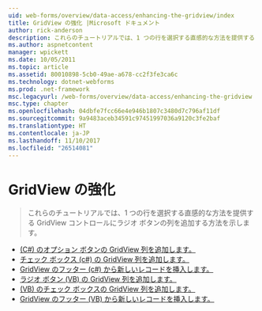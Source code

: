```yaml
---
uid: web-forms/overview/data-access/enhancing-the-gridview/index
title: GridView の強化 |Microsoft ドキュメント
author: rick-anderson
description: これらのチュートリアルでは、1 つの行を選択する直感的な方法を提供する GridView コントロールにラジオ ボタンの列を追加する方法を示します。
ms.author: aspnetcontent
manager: wpickett
ms.date: 10/05/2011
ms.topic: article
ms.assetid: 80010898-5cb0-49ae-a678-cc2f3fe3ca6c
ms.technology: dotnet-webforms
ms.prod: .net-framework
msc.legacyurl: /web-forms/overview/data-access/enhancing-the-gridview
msc.type: chapter
ms.openlocfilehash: 04dbfe7fcc66e4e946b1807c3480d7c796af11df
ms.sourcegitcommit: 9a9483aceb34591c97451997036a9120c3fe2baf
ms.translationtype: HT
ms.contentlocale: ja-JP
ms.lasthandoff: 11/10/2017
ms.locfileid: "26514081"
---
```

<a name="enhancing-the-gridview"></a>GridView の強化
====================
> これらのチュートリアルでは、1 つの行を選択する直感的な方法を提供する GridView コントロールにラジオ ボタンの列を追加する方法を示します。


- [(C#) のオプション ボタンの GridView 列を追加します。](adding-a-gridview-column-of-radio-buttons-cs.md)
- [チェック ボックス (c#) の GridView 列を追加します。](adding-a-gridview-column-of-checkboxes-cs.md)
- [GridView のフッター (c#) から新しいレコードを挿入します。](inserting-a-new-record-from-the-gridview-s-footer-cs.md)
- [ラジオ ボタン (VB) の GridView 列を追加します。](adding-a-gridview-column-of-radio-buttons-vb.md)
- [(VB) のチェック ボックスの GridView 列を追加します。](adding-a-gridview-column-of-checkboxes-vb.md)
- [GridView のフッター (VB) から新しいレコードを挿入します。](inserting-a-new-record-from-the-gridview-s-footer-vb.md)
